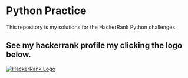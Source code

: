 # Python Practice

This repository is my solutions for the HackerRank Python challenges.

## See my hackerrank profile my clicking the logo below.

[![HackerRank Logo](https://upload.wikimedia.org/wikipedia/commons/6/65/HackerRank_logo.png)](https://www.hackerrank.com/ryan_e_mccall)